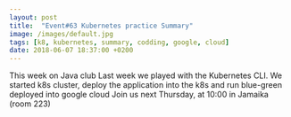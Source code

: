 ```yaml
---
layout: post
title:  "Event#63 Kubernetes practice Summary"
image: /images/default.jpg
tags: [k8, kubernetes, summary, codding, google, cloud]
date: 2018-06-07 18:37:00 +0200
---
```


This week on Java club Last week we played with the Kubernetes CLI. We started k8s cluster, deploy the application into the k8s and run blue-green deployed into google cloud []()
Join us next Thursday, at 10:00 in Jamaika (room 223)
